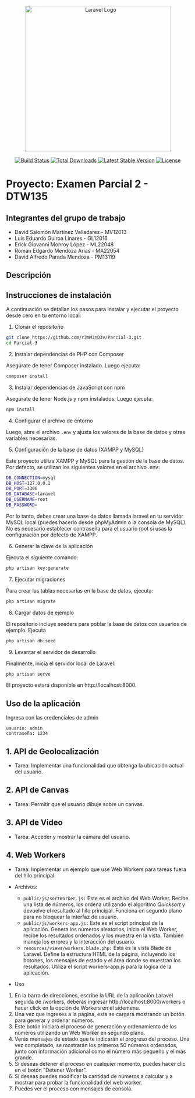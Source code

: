 <p align="center"><a href="https://laravel.com" target="_blank"><img src="https://raw.githubusercontent.com/laravel/art/master/logo-lockup/5%20SVG/2%20CMYK/1%20Full%20Color/laravel-logolockup-cmyk-red.svg" width="400" alt="Laravel Logo"></a></p>

<p align="center">
<a href="https://github.com/laravel/framework/actions"><img src="https://github.com/laravel/framework/workflows/tests/badge.svg" alt="Build Status"></a>
<a href="https://packagist.org/packages/laravel/framework"><img src="https://img.shields.io/packagist/dt/laravel/framework" alt="Total Downloads"></a>
<a href="https://packagist.org/packages/laravel/framework"><img src="https://img.shields.io/packagist/v/laravel/framework" alt="Latest Stable Version"></a>
<a href="https://packagist.org/packages/laravel/framework"><img src="https://img.shields.io/packagist/l/laravel/framework" alt="License"></a>
</p>

# Proyecto: Examen Parcial 2 - DTW135

## Integrantes del grupo de trabajo
- David Salomón Martínez Valladares - MV12013
- Luis Eduardo Guiroa Linares - GL12016
- Erick Giovanni Monroy López - ML22048
- Román Edgardo Mendoza Arias - MA22054
- David Alfredo Parada Mendoza - PM13119

## Descripción

## Instrucciones de instalación

A continuación se detallan los pasos para instalar y ejecutar el proyecto desde cero en tu entorno local:

1. Clonar el repositorio

```bash
git clone https://github.com/r3mM3nD3v/Parcial-3.git
cd Parcial-3
```

2. Instalar dependencias de PHP con Composer

Asegúrate de tener Composer instalado. Luego ejecuta:

```bash
composer install
```

3. Instalar dependencias de JavaScript con npm

Asegúrate de tener Node.js y npm instalados. Luego ejecuta:

```bash
npm install
```

4. Configurar el archivo de entorno

Luego, abre el archivo `.env` y ajusta los valores de la base de datos y otras variables necesarias.

5. Configuración de la base de datos (XAMPP y MySQL)

Este proyecto utiliza XAMPP y MySQL para la gestión de la base de datos. Por defecto, se utilizan los siguientes valores en el archivo .env:

```bash
DB_CONNECTION=mysql
DB_HOST=127.0.0.1
DB_PORT=3306
DB_DATABASE=laravel
DB_USERNAME=root
DB_PASSWORD=
```

Por lo tanto, debes crear una base de datos llamada laravel en tu servidor MySQL local (puedes hacerlo desde phpMyAdmin o la consola de MySQL). No es necesario establecer contraseña para el usuario root si usas la configuración por defecto de XAMPP.

6. Generar la clave de la aplicación

Ejecuta el siguiente comando:

```bash
php artisan key:generate
```

7. Ejecutar migraciones

Para crear las tablas necesarias en la base de datos, ejecuta:

```bash
php artisan migrate
```

8. Cargar datos de ejemplo

El repositorio incluye seeders para poblar la base de datos con usuarios de ejemplo. Ejecuta

```bash
php artisan db:seed
```

9. Levantar el servidor de desarrollo

Finalmente, inicia el servidor local de Laravel:

```bash
php artisan serve
```

El proyecto estará disponible en http://localhost:8000.

## Uso de la aplicación

Ingresa con las credenciales de admin
```
usuario: admin
contraseña: 1234
```

## 1. API de Geolocalización
- Tarea: Implementar una funcionalidad que obtenga la ubicación actual del usuario.



## 2. API de Canvas
- Tarea: Permitir que el usuario dibuje sobre un canvas.



## 3. API de Video
- Tarea: Acceder y mostrar la cámara del usuario.



## 4. Web Workers
- Tarea: Implementar un ejemplo que use Web Workers para tareas fuera del hilo principal.

- Archivos:
  - `public/js/sortWorker.js:` Este es el archivo del Web Worker. Recibe una lista de números, los ordena utilizando el algoritmo <i>Quicksort</i> y devuelve el resultado al hilo principal. Funciona en segundo plano para no bloquear la interfaz de usuario.
  - `public/js/workers-app.js:` Este es el script principal de la aplicación. Genera los números aleatorios, inicia el Web Worker, recibe los resultados ordenados y los muestra en la vista. También maneja los errores y la interacción del usuario.
  - `resources/views/workers.blade.php:` Esta es la vista Blade de Laravel. Define la estructura HTML de la página, incluyendo los botones, los mensajes de estado y el área donde se muestran los resultados. Utiliza el script workers-app.js para la lógica de la aplicación.
- Uso
1. En la barra de direcciones, escribe la URL de la aplicación Laravel seguida de /workers, deberás ingresar http://localhost:8000/workers o hacer click en la opción de Workers en el sidemenu.
2. Una vez que ingreses a la página, esta se cargará mostrando un botón para generar y ordenar números.
3. Este botón iniciará el proceso de generación y ordenamiento de los números utilizando un Web Worker en segundo plano.
4. Verás mensajes de estado que te indicarán el progreso del proceso. Una vez completado, se mostrarán los primeros 50 números ordenados, junto con información adicional como el número más pequeño y el más grande.
5. Si deseas detener el proceso en cualquier momento, puedes hacer clic en el botón "Detener Worker".
6. Si deseas puedes modificar la cantidad de números a calcular y a mostrar para probar la funcionalidad del web worker.
7. Puedes ver el proceso con mensajes de consola.

